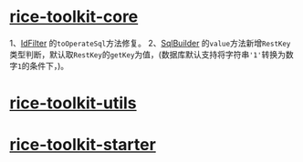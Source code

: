 
# [rice-toolkit-core](https://github.com/NicheToolkit/rice-toolkit/tree/master/rice-toolkit-core)

1、[IdFilter](https://github.com/NicheToolkit/rice-toolkit/blob/master/rice-toolkit-core/src/main/java/io/github/nichetoolkit/rice/filter/IdFilter.java)
的`toOperateSql`方法修复。
2、[SqlBuilder](https://github.com/NicheToolkit/rice-toolkit/blob/master/rice-toolkit-core/src/main/java/io/github/nichetoolkit/rice/builder/SqlBuilder.java)
的`value`方法新增`RestKey`类型判断，默认取`RestKey`的`getKey`为值，(数据库默认支持将字符串`'1'`转换为数字`1`的条件下，)。



# [rice-toolkit-utils](https://github.com/NicheToolkit/rice-toolkit/tree/master/rice-toolkit-utils)



# [rice-toolkit-starter](https://github.com/NicheToolkit/rice-toolkit/tree/master/rice-toolkit-starter)

